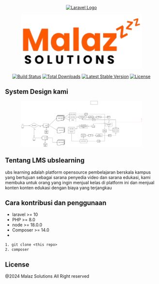 <p align="center"><a href="https://laravel.com" target="_blank"><img src="https://raw.githubusercontent.com/laravel/art/master/logo-lockup/5%20SVG/2%20CMYK/1%20Full%20Color/laravel-logolockup-cmyk-red.svg" width="400" alt="Laravel Logo"></a></p>

<p align="center"><a href="https://laravel.com" target="_blank"><img src="https://raw.githubusercontent.com/imamNurC/ubslearning/refs/heads/imam_dev/public/image/Malaz_Solutions.png" width="400" alt="Company Logo"></a></p>

<p align="center">
<a href="https://github.com/laravel/framework/actions"><img src="https://github.com/laravel/framework/workflows/tests/badge.svg" alt="Build Status"></a>
<a href="https://packagist.org/packages/laravel/framework"><img src="https://img.shields.io/packagist/dt/laravel/framework" alt="Total Downloads"></a>
<a href="https://packagist.org/packages/laravel/framework"><img src="https://img.shields.io/packagist/v/laravel/framework" alt="Latest Stable Version"></a>
<a href="https://packagist.org/packages/laravel/framework"><img src="https://img.shields.io/packagist/l/laravel/framework" alt="License"></a>
</p>

## System Design kami

<p align="center"><a href="https://laravel.com" target="_blank"><img src="https://raw.githubusercontent.com/imamNurC/ubslearning/refs/heads/imam_dev/public/image/%5BSYSTEM%20DESIGN%5D.png" width="400" alt="Company Logo"></a></p>

## Tentang LMS ubslearning

ubs learning adalah platform opensource pembelajaran berskala kampus yang bertujuan sebagai sarana penyedia video dan sarana edukasi, kami membuka untuk orang yang ingin menjual kelas di platform ini dan menjual konten konten edukasi dengan biaya yang terjangkau

## Cara kontribusi dan penggunaan

-   laravel >= 10
-   PHP >= 8.0
-   node >= 18.0.0
-   Composer >= 14.0
-

```
1. git clone <this repo>
2. composer
```

## License

@2024 Malaz Solutions All Right reserved
